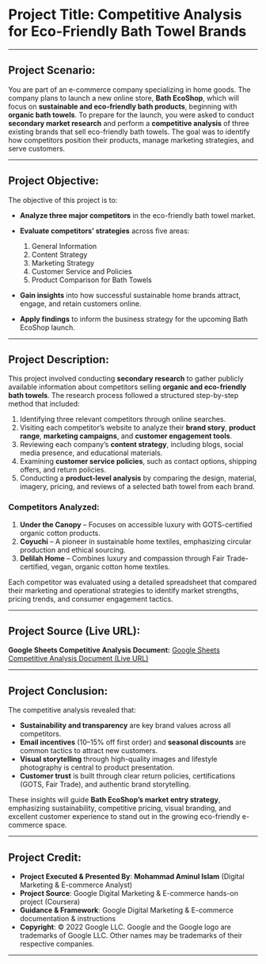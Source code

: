 # **Project Title:** **Competitive Analysis for Eco-Friendly Bath Towel Brands**

---

## **Project Scenario:**

You are part of an e-commerce company specializing in home goods. The company plans to launch a new online store, **Bath EcoShop**, which will focus on **sustainable and eco-friendly bath products**, beginning with **organic bath towels**.
To prepare for the launch, you were asked to conduct **secondary market research** and perform a **competitive analysis** of three existing brands that sell eco-friendly bath towels. The goal was to identify how competitors position their products, manage marketing strategies, and serve customers.

---

## **Project Objective:**

The objective of this project is to:

* **Analyze three major competitors** in the eco-friendly bath towel market.
* **Evaluate competitors’ strategies** across five areas:

  1. General Information
  2. Content Strategy
  3. Marketing Strategy
  4. Customer Service and Policies
  5. Product Comparison for Bath Towels
* **Gain insights** into how successful sustainable home brands attract, engage, and retain customers online.
* **Apply findings** to inform the business strategy for the upcoming Bath EcoShop launch.

---

## **Project Description:**

This project involved conducting **secondary research** to gather publicly available information about competitors selling **organic and eco-friendly bath towels**.
The research process followed a structured step-by-step method that included:

1. Identifying three relevant competitors through online searches.
2. Visiting each competitor’s website to analyze their **brand story**, **product range**, **marketing campaigns**, and **customer engagement tools**.
3. Reviewing each company’s **content strategy**, including blogs, social media presence, and educational materials.
4. Examining **customer service policies**, such as contact options, shipping offers, and return policies.
5. Conducting a **product-level analysis** by comparing the design, material, imagery, pricing, and reviews of a selected bath towel from each brand.

### **Competitors Analyzed:**

1. **Under the Canopy** – Focuses on accessible luxury with GOTS-certified organic cotton products.
2. **Coyuchi** – A pioneer in sustainable home textiles, emphasizing circular production and ethical sourcing.
3. **Delilah Home** – Combines luxury and compassion through Fair Trade-certified, vegan, organic cotton home textiles.

Each competitor was evaluated using a detailed spreadsheet that compared their marketing and operational strategies to identify market strengths, pricing trends, and consumer engagement tactics.

---

## **Project Source (Live URL):**

**Google Sheets Competitive Analysis Document:**
[Google Sheets Competitive Analysis Document (Live URL) ](https://docs.google.com/spreadsheets/d/1fCuNgHy9c_vkiC-6YBa75Z4UgL3VCoq5Z8J4hZm89DY/edit?usp=drive_link)

---

## **Project Conclusion:**

The competitive analysis revealed that:

* **Sustainability and transparency** are key brand values across all competitors.
* **Email incentives** (10–15% off first order) and **seasonal discounts** are common tactics to attract new customers.
* **Visual storytelling** through high-quality images and lifestyle photography is central to product presentation.
* **Customer trust** is built through clear return policies, certifications (GOTS, Fair Trade), and authentic brand storytelling.

These insights will guide **Bath EcoShop’s market entry strategy**, emphasizing sustainability, competitive pricing, visual branding, and excellent customer experience to stand out in the growing eco-friendly e-commerce space.

---

## **Project Credit:**

- **Project Executed & Presented By**: **Mohammad Aminul Islam** (Digital Marketing & E-commerce Analyst)
- **Project Source**: Google Digital Marketing & E-commerce hands-on project (Coursera)  
- **Guidance & Framework**: Google Digital Marketing & E-commerce documentation & instructions  
- **Copyright**: © 2022 Google LLC. Google and the Google logo are trademarks of Google LLC. Other names may be trademarks of their respective companies. 

---
